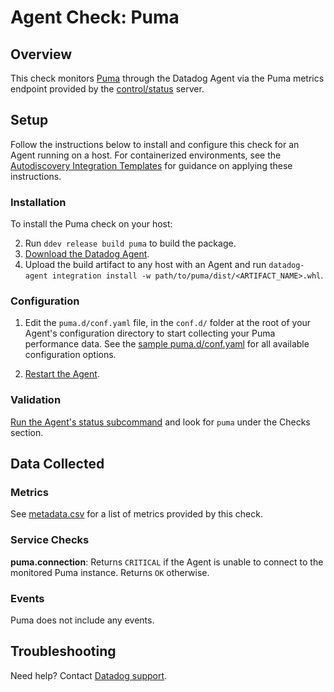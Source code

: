 # Agent Check: Puma

## Overview

This check monitors [Puma][1] through the Datadog Agent via the Puma metrics endpoint provided by the [control/status][2] server.

## Setup

Follow the instructions below to install and configure this check for an Agent running on a host. For containerized environments, see the [Autodiscovery Integration Templates][3] for guidance on applying these instructions.

### Installation

To install the Puma check on your host:

2. Run `ddev release build puma` to build the package.
3. [Download the Datadog Agent][5].
4. Upload the build artifact to any host with an Agent and run `datadog-agent integration install -w path/to/puma/dist/<ARTIFACT_NAME>.whl`.

### Configuration

1. Edit the `puma.d/conf.yaml` file, in the `conf.d/` folder at the root of your Agent's configuration directory to start collecting your Puma performance data. See the [sample puma.d/conf.yaml][6] for all available configuration options.

2. [Restart the Agent][7].

### Validation

[Run the Agent's status subcommand][8] and look for `puma` under the Checks section.

## Data Collected

### Metrics

See [metadata.csv][9] for a list of metrics provided by this check.

### Service Checks

**puma.connection**: Returns `CRITICAL` if the Agent is unable to connect to the monitored Puma instance. Returns `OK` otherwise.

### Events

Puma does not include any events.

## Troubleshooting

Need help? Contact [Datadog support][10].

[1]: https://puma.io/
[2]: https://github.com/puma/puma#controlstatus-server
[3]: https://docs.datadoghq.com/agent/kubernetes/integrations/
[4]: https://docs.datadoghq.com/developers/integrations/new_check_howto/#developer-toolkit
[5]: https://app.datadoghq.com/account/settings#agent
[6]: https://github.com/DataDog/integrations-extras/blob/master/puma/datadog_checks/puma/data/conf.yaml.example
[7]: https://docs.datadoghq.com/agent/guide/agent-commands/#start-stop-and-restart-the-agent
[8]: https://docs.datadoghq.com/agent/guide/agent-commands/#agent-status-and-information
[9]: https://github.com/DataDog/integrations-extras/blob/master/puma/metadata.csv
[10]: https://docs.datadoghq.com/help/
